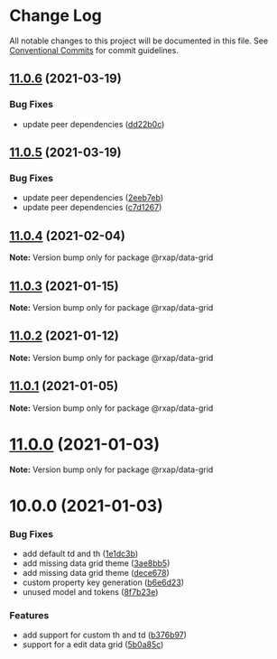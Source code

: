 # Change Log

All notable changes to this project will be documented in this file.
See [Conventional Commits](https://conventionalcommits.org) for commit guidelines.

## [11.0.6](https://gitlab.com/rxap/packages/compare/@rxap/data-grid@11.0.5...@rxap/data-grid@11.0.6) (2021-03-19)


### Bug Fixes

* update peer dependencies ([dd22b0c](https://gitlab.com/rxap/packages/commit/dd22b0ce053bc266c7aea659a2faf3be39f424e7))





## [11.0.5](https://gitlab.com/rxap/packages/compare/@rxap/data-grid@11.0.4...@rxap/data-grid@11.0.5) (2021-03-19)


### Bug Fixes

* update peer dependencies ([2eeb7eb](https://gitlab.com/rxap/packages/commit/2eeb7eb85eedd6d610e855dc1724c7153cf01fd0))
* update peer dependencies ([c7d1267](https://gitlab.com/rxap/packages/commit/c7d12671f3efc198985cddee92caa2558e74b023))





## [11.0.4](https://gitlab.com/rxap/packages/compare/@rxap/data-grid@11.0.3...@rxap/data-grid@11.0.4) (2021-02-04)

**Note:** Version bump only for package @rxap/data-grid





## [11.0.3](https://gitlab.com/rxap/packages/compare/@rxap/data-grid@11.0.2...@rxap/data-grid@11.0.3) (2021-01-15)

**Note:** Version bump only for package @rxap/data-grid





## [11.0.2](https://gitlab.com/rxap/packages/compare/@rxap/data-grid@11.0.1...@rxap/data-grid@11.0.2) (2021-01-12)

**Note:** Version bump only for package @rxap/data-grid





## [11.0.1](https://gitlab.com/rxap/packages/compare/@rxap/data-grid@11.0.0...@rxap/data-grid@11.0.1) (2021-01-05)

**Note:** Version bump only for package @rxap/data-grid





# [11.0.0](https://gitlab.com/rxap/packages/compare/@rxap/data-grid@10.0.0...@rxap/data-grid@11.0.0) (2021-01-03)

**Note:** Version bump only for package @rxap/data-grid





# 10.0.0 (2021-01-03)


### Bug Fixes

* add default td and th ([1e1dc3b](https://gitlab.com/rxap/packages/commit/1e1dc3b7dbbbc5e1fb3ea50eae19d1255f56ea31))
* add missing data grid theme ([3ae8bb5](https://gitlab.com/rxap/packages/commit/3ae8bb5f7ee478a74415c8b0478c45a7bd9d3bf4))
* add missing data grid theme ([dece678](https://gitlab.com/rxap/packages/commit/dece6789a9b6e175b7d913e58f40756708188c28))
* custom property key generation ([b6e6d23](https://gitlab.com/rxap/packages/commit/b6e6d23215f0b35e0de2d35003b186a3d435b8e4))
* unused model and tokens ([8f7b23e](https://gitlab.com/rxap/packages/commit/8f7b23e6921b439aad070674bb662c9f86df4bac))


### Features

* add support for custom th and td ([b376b97](https://gitlab.com/rxap/packages/commit/b376b97ca75cbc355e74967ff7ae70453ede585b))
* support for a edit data grid ([5b0a85c](https://gitlab.com/rxap/packages/commit/5b0a85ce7cc331582b6d27326eacc735c1373ffe))
